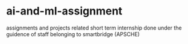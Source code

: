 # ai-and-ml-assignment
assignments and projects related short term internship done under the guidence of staff belonging to smartbridge (APSCHE)
